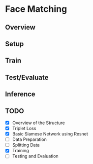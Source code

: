 # Face Matching

## Overview

## Setup

## Train

## Test/Evaluate

## Inference

## TODO
- [x] Overview of the Structure
- [x] Triplet Loss
- [x] Basic Siamese Network using Resnet
- [ ] Data Preparation
- [ ] Splitting Data
- [x] Training
- [ ] Testing and Evaluation